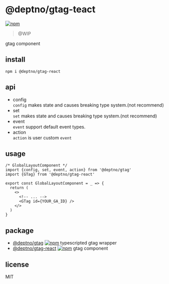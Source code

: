 # @deptno/gtag-teact
[![npm](https://img.shields.io/npm/dt/@deptno/gtag-react.svg?style=for-the-badge)](https://www.npmjs.com/package/@deptno/gtag-react)

> @WIP

gtag component

## install
```shell script
npm i @deptno/gtag-react
```

## api
- config  
  `config` makes state and causes breaking type system.(not recommend)
- set  
  `set` makes state and causes breaking type system.(not recommend)
- event  
  `event` support default event types.
- action  
  `action` is user custom `event`

## usage
```tsx
/* GlobalLayoutComponent */
import {config, set, event, action} from '@deptno/gtag'
import {GTag} from '@deptno/gtag-react'

export const GlobalLayoutComponent = _ => {
  return (
    <>
      <!-- ... -->
      <GTag id={YOUR_GA_ID} />
    </>
  )
}
```

## package
- [@deptno/gtag](packages/gtag) [![npm](https://img.shields.io/npm/dt/@deptno/gtag.svg?style=for-the-badge)](https://www.npmjs.com/package/@deptno/gtag)
  typescripted gtag wrapper
- [@deptno/gtag-react](packages/gtag-gtag) [![npm](https://img.shields.io/npm/dt/@deptno/gtag-react.svg?style=for-the-badge)](https://www.npmjs.com/package/@deptno/gtag-react)
  gtag component

## license
MIT